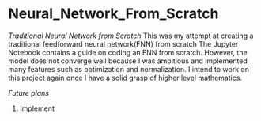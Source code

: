 # Neural_Network_From_Scratch
*Traditional Neural Network from Scratch*
This was my attempt at creating a traditional feedforward neural network(FNN) from scratch 
The Jupyter Notebook contains a guide on coding an FNN from scratch.
However, the model does not converge well because I was ambitious and implemented many features such as optimization and normalization. 
I intend to work on this project again once I have a solid grasp of higher level mathematics.


*Future plans*
1) Implement
